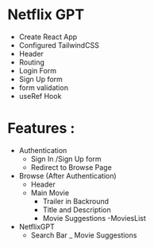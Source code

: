# Netflix GPT

- Create React App
- Configured TailwindCSS
- Header
- Routing 
- Login Form
- Sign Up form 
- form validation
- useRef Hook

# Features :
- Authentication
    - Sign In /Sign Up form 
    - Redirect to Browse Page
- Browse (After Authentication)
    - Header
    - Main Movie 
        - Trailer in Backround 
        - Title and Description
        - Movie Suggestions
            -MoviesList
- NetflixGPT 
    - Search Bar 
    _ Movie Suggestions